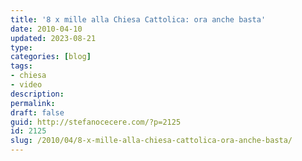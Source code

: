 ```yaml
---
title: '8 x mille alla Chiesa Cattolica: ora anche basta'
date: 2010-04-10
updated: 2023-08-21
type: 
categories: [blog]
tags:
- chiesa
- video
description: 
permalink: 
draft: false
guid: http://stefanocecere.com/?p=2125
id: 2125
slug: /2010/04/8-x-mille-alla-chiesa-cattolica-ora-anche-basta/
---
```


